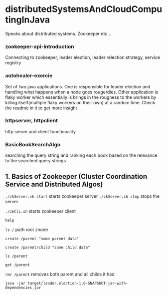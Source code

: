 # distributedSystemsAndCloudComputingInJava
Speaks about distributed systems. Zookeeper etc...



### zookeeper-api-introduction
 Connecting to zookeeper, leader election, leader relection strategy, service registry
### autohealer-exercie 
 Set of two java applications. One is responsible for leader election and handling what happens when a node goes rouge/dies. Other application is flaky worker which essentially is brings in the rougness to the workers by killing itself(multiple flaky workers on their own) at a random time. Check the readme in it to get more insight 
### httpserver, httpclient 
 http server and client functionality
### BasicBookSearchAlgo 
 searching the query string and ranking each book based on the relevance to the searched query strings




## 1. Basics of Zookeeper (Cluster Coordination Service and Distributed Algos)


`./zkServer.sh start` starts zookeeper server
`./zkServer.sh stop` stops the server

`./zkCli.sh` starts zookeeper client

`help`

`ls /` path root znode

`create /parent "some parent data"` 

`create /parent/child "some child data"`

`ls /parent`

`get /parent`

`rmr /parent` removes both parent and all childs it had 

`java -jar target/leader.election-1.0-SNAPSHOT-jar-with-dependencies.jar`
